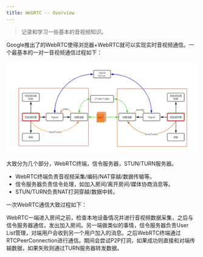 ```yaml
---
title: WebRTC -- Overview
---
```




> 记录和学习一些基本的音视频知识。



Google推出了的WebRTC使得浏览器+WebRTC就可以实现实时音视频通信。一个最基本的一对一音视频通信过程如下：

![image-20200530200236684](https://raw.githubusercontent.com/LipingMao/LipingMao.github.io/master/_posts/picture/image-20200530200236684.png)

大致分为几个部分，WebRTC终端，信令服务器，STUN/TURN服务器。

* WebRTC终端负责音视频采集/编码/NAT穿越/数据传输等。
* 信令服务器负责信令处理，如加入房间/离开房间/媒体协商消息等。
* STUN/TURN负责NAT打洞穿越/数据中转。



一次WebRTC通信大致过程如下：

WebRTC一端进入房间之前，检查本地设备情况并进行音视频数据采集，之后与信令服务器通信，发出加入房间。另一端做类似的事情，信令服务器负责User List管理，对端用户会收到另一个用户加入的消息。之后WebRTC终端通过RTCPeerConnection进行通信。期间会尝试P2P打洞，如果成功则直接和对端传输数据，如果失败则通过TURN服务器转发数据。